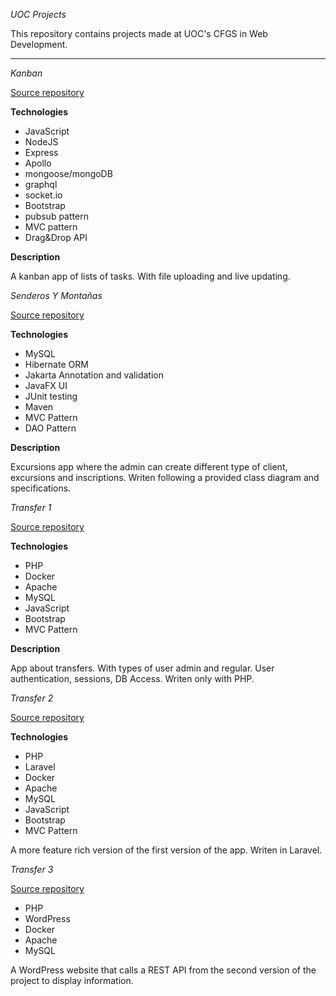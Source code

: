 *UOC Projects*

This repository contains projects made at UOC's CFGS in Web Development.

---

*Kanban*

[Source repository](https://github.com/kevinsuoc/Fullstackers-producto-4)

**Technologies**

- JavaScript
- NodeJS
- Express
- Apollo
- mongoose/mongoDB
- graphql
- socket.io
- Bootstrap
- pubsub pattern
- MVC pattern
- Drag&Drop API

**Description**

A kanban app of lists of tasks. With file uploading and live updating.

*Senderos Y Montañas*

[Source repository](https://github.com/kevinsuoc/POO-BBDD)

**Technologies**

- MySQL
- Hibernate ORM
- Jakarta Annotation and validation
- JavaFX UI
- JUnit testing
- Maven
- MVC Pattern
- DAO Pattern

**Description**

Excursions app where the admin can create different type of client, excursions and inscriptions. Writen following a provided class diagram and specifications.

*Transfer 1*

[Source repository](https://github.com/kevinsuoc/FP.064-TransfersApp/tree/main/producto%202)

**Technologies**

- PHP
- Docker
- Apache
- MySQL
- JavaScript
- Bootstrap
- MVC Pattern

**Description**

App about transfers. With types of user admin and regular. User authentication, sessions, DB Access. Writen only with PHP.

*Transfer 2*

[Source repository](https://github.com/kevinsuoc/FP.064-TransfersApp/tree/main/producto%203)

**Technologies**

- PHP
- Laravel
- Docker
- Apache
- MySQL
- JavaScript
- Bootstrap
- MVC Pattern

A more feature rich version of the first version of the app. Writen in Laravel.

*Transfer 3*

[Source repository](https://github.com/kevinsuoc/FP.064-TransfersApp/tree/main/producto%204)

- PHP
- WordPress
- Docker
- Apache
- MySQL
  
A WordPress website that calls a REST API from the second version of the project to display information. 


